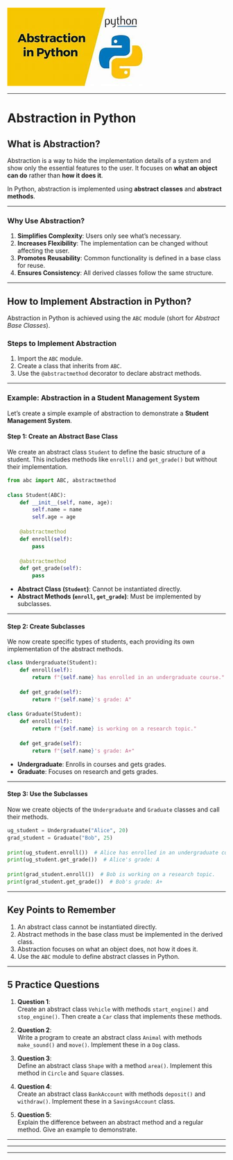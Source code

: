 ![Example Image](../images/abstraction.jpg)



---

# **Abstraction in Python**

## **What is Abstraction?**

Abstraction is a way to hide the implementation details of a system and show only the essential features to the user. It focuses on **what an object can do** rather than **how it does it**.  

In Python, abstraction is implemented using **abstract classes** and **abstract methods**.

---

### **Why Use Abstraction?**
1. **Simplifies Complexity**: Users only see what’s necessary.  
2. **Increases Flexibility**: The implementation can be changed without affecting the user.  
3. **Promotes Reusability**: Common functionality is defined in a base class for reuse.  
4. **Ensures Consistency**: All derived classes follow the same structure.

---

## **How to Implement Abstraction in Python?**

Abstraction in Python is achieved using the `ABC` module (short for *Abstract Base Classes*).

### **Steps to Implement Abstraction**

1. Import the `ABC` module.  
2. Create a class that inherits from `ABC`.  
3. Use the `@abstractmethod` decorator to declare abstract methods.

---

### **Example: Abstraction in a Student Management System**

Let’s create a simple example of abstraction to demonstrate a **Student Management System**.

#### **Step 1: Create an Abstract Base Class**

We create an abstract class `Student` to define the basic structure of a student. This includes methods like `enroll()` and `get_grade()` but without their implementation.

```python
from abc import ABC, abstractmethod

class Student(ABC):
    def __init__(self, name, age):
        self.name = name
        self.age = age

    @abstractmethod
    def enroll(self):
        pass

    @abstractmethod
    def get_grade(self):
        pass
```

- **Abstract Class (`Student`)**: Cannot be instantiated directly.
- **Abstract Methods (`enroll`, `get_grade`)**: Must be implemented by subclasses.

---

#### **Step 2: Create Subclasses**

We now create specific types of students, each providing its own implementation of the abstract methods.

```python
class Undergraduate(Student):
    def enroll(self):
        return f"{self.name} has enrolled in an undergraduate course."

    def get_grade(self):
        return f"{self.name}'s grade: A"

class Graduate(Student):
    def enroll(self):
        return f"{self.name} is working on a research topic."

    def get_grade(self):
        return f"{self.name}'s grade: A+"
```

- **Undergraduate**: Enrolls in courses and gets grades.  
- **Graduate**: Focuses on research and gets grades.

---

#### **Step 3: Use the Subclasses**

Now we create objects of the `Undergraduate` and `Graduate` classes and call their methods.

```python
ug_student = Undergraduate("Alice", 20)
grad_student = Graduate("Bob", 25)

print(ug_student.enroll())  # Alice has enrolled in an undergraduate course.
print(ug_student.get_grade())  # Alice's grade: A

print(grad_student.enroll())  # Bob is working on a research topic.
print(grad_student.get_grade())  # Bob's grade: A+
```

---

## **Key Points to Remember**
1. An abstract class cannot be instantiated directly.
2. Abstract methods in the base class must be implemented in the derived class.
3. Abstraction focuses on what an object does, not how it does it.
4. Use the `ABC` module to define abstract classes in Python.

---

## **5 Practice Questions**

1. **Question 1**:  
   Create an abstract class `Vehicle` with methods `start_engine()` and `stop_engine()`. Then create a `Car` class that implements these methods.

2. **Question 2**:  
   Write a program to create an abstract class `Animal` with methods `make_sound()` and `move()`. Implement these in a `Dog` class.

3. **Question 3**:  
   Define an abstract class `Shape` with a method `area()`. Implement this method in `Circle` and `Square` classes.

4. **Question 4**:  
   Create an abstract class `BankAccount` with methods `deposit()` and `withdraw()`. Implement these in a `SavingsAccount` class.

5. **Question 5**:  
   Explain the difference between an abstract method and a regular method. Give an example to demonstrate.

---
---
-----